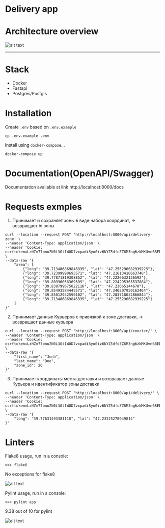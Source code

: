 # Delivery app


# Architecture overview

![alt text](https://i.imgur.com/UEesKCx.jpeg)


----

# Stack

* Docker
* Fastapi
* Postgres/Postgis

# Installation

Create `.env` based on `.env.example`

```
cp .env.example .env
```

Install using `docker-compose`...
```
docker-compose up
```

# Documentation(OpenAPI/Swagger)
Documentation available at link http://localhost:8000/docs

# Requests exmples

1) Принимает и сохраняет зоны в виде набора координат, -> возвращает id зоны
```
curl --location --request POST 'http://localhost:8000/api/delivery-zone' \
--header 'Content-Type: application/json' \
--header 'Cookie: csrftoken=LzNZm77bnuZN0L3Gt1W0D7vxpadi8yu0iz6NYZ5dfcZZ6M3hg6zkMKUvn68EDMnX' \
--data-raw '{
    "area": [
        {"long": "39.713486869846335", "lat": "47.255296682939225"},
        {"long": "39.72309990695571", "lat": "47.21613410663748"},
        {"long": "39.77871819308852", "lat": "47.2226632126592"},
        {"long": "39.80996056369399", "lat": "47.224295363537884"},
        {"long": "39.838799675022116", "lat": "47.23665144678"},
        {"long": "39.85493584445571", "lat": "47.246207950162464"},
        {"long": "39.85012932590102", "lat": "47.283718032866844"},
        {"long": "39.713486869846335", "lat": "47.255296682939225"}
    ]
}'
```

2) Принимает данные Курьеров с привязкой к зоне доставки, -> возвращает данные курьера
```
curl --location --request POST 'http://localhost:8000/api/courier/' \
--header 'Content-Type: application/json' \
--header 'Cookie: csrftoken=LzNZm77bnuZN0L3Gt1W0D7vxpadi8yu0iz6NYZ5dfcZZ6M3hg6zkMKUvn68EDMnX' \
--data-raw '{
    "first_name": "Jonh",
    "last_name": "Doe",
    "zone_id": 26
}'
```

3) Принимает координаты места доставки и возвращает данные Курьера и идентификатор зоны доставки
```
curl --location --request POST 'http://localhost:8000/api/delivery/' \
--header 'Content-Type: application/json' \
--header 'Cookie: csrftoken=LzNZm77bnuZN0L3Gt1W0D7vxpadi8yu0iz6NYZ5dfcZZ6M3hg6zkMKUvn68EDMnX' \
--data-raw '{
    "long": "39.77631493381118", "lat": "47.23525278949814"
}'
```
# Linters

Flake8 usage, run in a console:
```
>>> flake8
```
No exceptions for flake8

![alt text](https://i.imgur.com/umcIv6c.png)

Pylint usage, run in a console:
```
>>> pylint app
```
9.38 out of 10 for pylint

![alt text](https://i.imgur.com/QsB4SEy.png)

